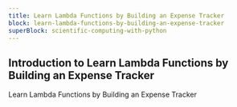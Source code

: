 ```yaml
---
title: Learn Lambda Functions by Building an Expense Tracker
block: learn-lambda-functions-by-building-an-expense-tracker
superBlock: scientific-computing-with-python
---
```


## Introduction to Learn Lambda Functions by Building an Expense Tracker

Learn Lambda Functions by Building an Expense Tracker
